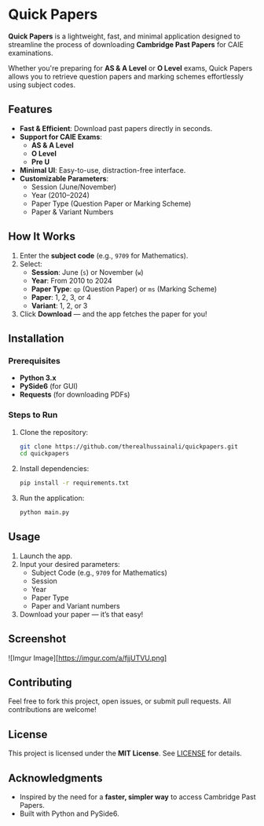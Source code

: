 # Quick Papers

**Quick Papers** is a lightweight, fast, and minimal application designed to streamline the process of downloading **Cambridge Past Papers** for CAIE examinations.  

Whether you're preparing for **AS & A Level** or **O Level** exams, Quick Papers allows you to retrieve question papers and marking schemes effortlessly using subject codes.

## Features

- **Fast & Efficient**: Download past papers directly in seconds.
- **Support for CAIE Exams**:
  - **AS & A Level**
  - **O Level**
  - **Pre U**
- **Minimal UI**: Easy-to-use, distraction-free interface.
- **Customizable Parameters**:
  - Session (June/November)
  - Year (2010–2024)
  - Paper Type (Question Paper or Marking Scheme)
  - Paper & Variant Numbers


## How It Works

1. Enter the **subject code** (e.g., `9709` for Mathematics).
2. Select:
   - **Session**: June (`s`) or November (`w`)
   - **Year**: From 2010 to 2024
   - **Paper Type**: `qp` (Question Paper) or `ms` (Marking Scheme)
   - **Paper**: 1, 2, 3, or 4
   - **Variant**: 1, 2, or 3
3. Click **Download** — and the app fetches the paper for you!


## Installation

### Prerequisites
- **Python 3.x**
- **PySide6** (for GUI)
- **Requests** (for downloading PDFs)

### Steps to Run
1. Clone the repository:
   ```bash
   git clone https://github.com/therealhussainali/quickpapers.git
   cd quickpapers
   ```

2. Install dependencies:
   ```bash
   pip install -r requirements.txt
   ```

3. Run the application:
   ```bash
   python main.py
   ```


## Usage

1. Launch the app.
2. Input your desired parameters:
   - Subject Code (e.g., `9709` for Mathematics)
   - Session
   - Year
   - Paper Type
   - Paper and Variant numbers
3. Download your paper — it’s that easy!


## Screenshot

![Imgur Image][https://imgur.com/a/fjjUTVU.png]


## Contributing

Feel free to fork this project, open issues, or submit pull requests. All contributions are welcome!


## License

This project is licensed under the **MIT License**. See [LICENSE](LICENSE) for details.


## Acknowledgments

- Inspired by the need for a **faster, simpler way** to access Cambridge Past Papers.
- Built with Python and PySide6.


